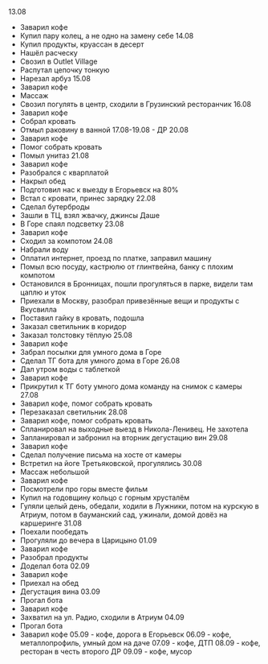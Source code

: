 13.08
- Заварил кофе
- Купил пару колец, а не одно на замену себе
14.08
- Купил продукты, круассан в десерт
- Нашёл расческу
- Свозил в Outlet Village
- Распутал цепочку тонкую
- Нарезал арбуз
15.08
- Заварил кофе
- Массаж
- Свозил погулять в центр, сходили в Грузинский ресторанчик
16.08
- Заварил кофе
- Собрал кровать
- Отмыл раковину в ванной
17.08-19.08 - ДР
20.08
- Заварил кофе
- Помог собрать кровать
- Помыл унитаз
21.08
- Заварил кофе
- Разобрался с кварплатой
- Накрыл обед
- Подготовил нас к выезду в Егорьевск на 80%
- Встал с кровати, принес зарядку
22.08
- Сделал бутерброды
- Зашли в ТЦ, взял жвачку, джинсы Даше
- В Горе спаял подсветку
23.08
- Заварил кофе
- Сходил за компотом
24.08
- Набрали воду
- Оплатил интернет, проезд по платке, заправил машину
- Помыл всю посуду, кастрюлю от глинтвейна, банку с плохим компотом
- Остановился в Бронницах, пошли прогуляться в парке, видели там цаплю и уток
- Приехали в Москву, разобрал привезённые вещи и продукты с Вкусвилла
- Поставил гайку в кровать, подошла
- Заказал светильник в коридор
- Заказал толстовку тёплую
25.08
- Заварил кофе
- Забрал посылки для умного дома в Горе
- Сделал ТГ бота для умного дома в Горе
26.08
- Дал утром воды с таблеткой
- Заварил кофе
- Прикрутил к ТГ боту умного дома команду на снимок с камеры
27.08
- Заварил кофе, помог собрать кровать
- Перезаказал светильник
28.08
- Заварил кофе, помог собрать кровать
- Спланировал на выходные выезд в Никола-Ленивец. Не захотела
- Запланировал и забронил на вторник дегустацию вин
29.08
- Заварил кофе
- Сделал получение письма на хосте от камеры
- Встретил на йоге Третьяковской, прогулялись
30.08
- Массаж небольшой
- Заварил кофе
- Посмотрели про горы вместе фильм
- Купил на годовщину кольцо с горным хрусталём
- Гуляли целый день, обедали, ходили в Лужники, потом на курскую в Атриум, потом в бауманский сад, ужинали, домой довёз на каршеринге
31.08
- Поехали пообедать
- Прогуляли до вечера в Царицыно
01.09
- Заварил кофе
- Разобрал продукты
- Доделал бота
02.09
- Заварил кофе
- Приехал на обед
- Дегустация вина
03.09
- Прогал бота
- Заварил кофе
- Захватил на ул. Радио, сходили в Атриум
04.09
- Прогал бота
- Заварил кофе
05.09 - кофе, дорога в Егорьевск
06.09 - кофе, металлопрофиль, умный дом на даче
07.09 - кофе, ДТП
08.09 - кофе, ресторан в честь второго ДР
09.09 - кофе, мусор

